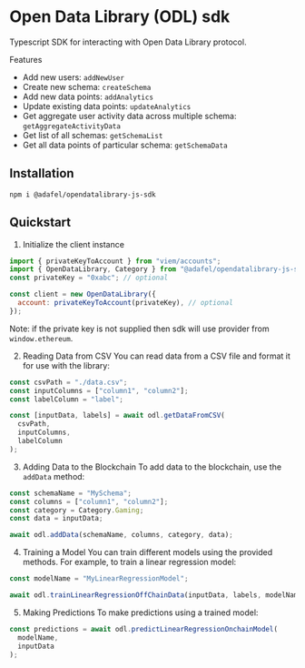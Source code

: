 # Open Data Library (ODL) sdk

Typescript SDK for interacting with Open Data Library protocol.

Features

- Add new users: `addNewUser`
- Create new schema: `createSchema`
- Add new data points: `addAnalytics`
- Update existing data points: `updateAnalytics`
- Get aggregate user activity data across multiple schema: `getAggregateActivityData`
- Get list of all schemas: `getSchemaList`
- Get all data points of particular schema: `getSchemaData`

## Installation

```
npm i @adafel/opendatalibrary-js-sdk
```

## Quickstart

1. Initialize the client instance

```javascript
import { privateKeyToAccount } from "viem/accounts";
import { OpenDataLibrary, Category } from "@adafel/opendatalibrary-js-sdk";
const privateKey = "0xabc"; // optional

const client = new OpenDataLibrary({
  account: privateKeyToAccount(privateKey), // optional
});
```

Note: if the private key is not supplied then sdk will use provider from `window.ethereum`.

2. Reading Data from CSV
   You can read data from a CSV file and format it for use with the library:

```javascript
const csvPath = "./data.csv";
const inputColumns = ["column1", "column2"];
const labelColumn = "label";

const [inputData, labels] = await odl.getDataFromCSV(
  csvPath,
  inputColumns,
  labelColumn
);
```

3. Adding Data to the Blockchain
   To add data to the blockchain, use the `addData` method:

```javascript
const schemaName = "MySchema";
const columns = ["column1", "column2"];
const category = Category.Gaming;
const data = inputData;

await odl.addData(schemaName, columns, category, data);
```

4. Training a Model
   You can train different models using the provided methods. For example, to train a linear regression model:

```javascript
const modelName = "MyLinearRegressionModel";

await odl.trainLinearRegressionOffChainData(inputData, labels, modelName);
```

5. Making Predictions
   To make predictions using a trained model:

```javascript
const predictions = await odl.predictLinearRegressionOnchainModel(
  modelName,
  inputData
);
```
